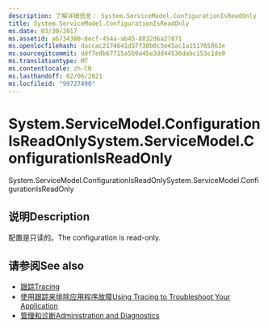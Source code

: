 ```yaml
---
description: 了解详细信息： System.ServiceModel.ConfigurationIsReadOnly
title: System.ServiceModel.ConfigurationIsReadOnly
ms.date: 03/30/2017
ms.assetid: a6734380-8ecf-454a-ab45-8832d6a27871
ms.openlocfilehash: daccac2174641d57f30b6c5e45ac1a151765863e
ms.sourcegitcommit: ddf7edb67715a5b9a45e3dd44536dabc153c1de0
ms.translationtype: MT
ms.contentlocale: zh-CN
ms.lasthandoff: 02/06/2021
ms.locfileid: "99727490"
---
```

# <a name="systemservicemodelconfigurationisreadonly"></a><span data-ttu-id="e2e1e-103">System.ServiceModel.ConfigurationIsReadOnly</span><span class="sxs-lookup"><span data-stu-id="e2e1e-103">System.ServiceModel.ConfigurationIsReadOnly</span></span>

<span data-ttu-id="e2e1e-104">System.ServiceModel.ConfigurationIsReadOnly</span><span class="sxs-lookup"><span data-stu-id="e2e1e-104">System.ServiceModel.ConfigurationIsReadOnly</span></span>  
  
## <a name="description"></a><span data-ttu-id="e2e1e-105">说明</span><span class="sxs-lookup"><span data-stu-id="e2e1e-105">Description</span></span>  

 <span data-ttu-id="e2e1e-106">配置是只读的。</span><span class="sxs-lookup"><span data-stu-id="e2e1e-106">The configuration is read-only.</span></span>  
  
## <a name="see-also"></a><span data-ttu-id="e2e1e-107">请参阅</span><span class="sxs-lookup"><span data-stu-id="e2e1e-107">See also</span></span>

- [<span data-ttu-id="e2e1e-108">跟踪</span><span class="sxs-lookup"><span data-stu-id="e2e1e-108">Tracing</span></span>](index.md)
- [<span data-ttu-id="e2e1e-109">使用跟踪来排除应用程序故障</span><span class="sxs-lookup"><span data-stu-id="e2e1e-109">Using Tracing to Troubleshoot Your Application</span></span>](using-tracing-to-troubleshoot-your-application.md)
- [<span data-ttu-id="e2e1e-110">管理和诊断</span><span class="sxs-lookup"><span data-stu-id="e2e1e-110">Administration and Diagnostics</span></span>](../index.md)
